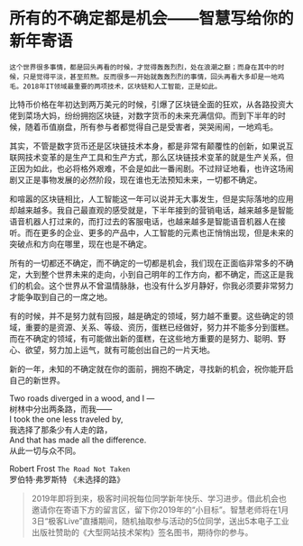 # 所有的不确定都是机会——智慧写给你的新年寄语

    这个世界很多事情，都是回头再看的时候，才觉得轰轰烈烈，处在浪潮之巅；而身在其中的时候，只是觉得平淡，甚至煎熬。反而很多一开始就轰轰烈烈的事情，回头再看大多却是一地鸡毛。2018年IT领域最重要的两项技术，区块链和人工智能，正是如此。

比特币价格在年初达到两万美元的时候，引爆了区块链全面的狂欢，从各路投资大佬到菜场大妈，纷纷拥抱区块链，对数字货币的未来充满信仰。而到下半年的时候，随着币值崩盘，所有参与者都觉得自己是受害者，哭哭闹闹，一地鸡毛。

其实，不管是数字货币还是区块链技术本身，都是非常有颠覆性的创新，如果说互联网技术变革的是生产工具和生产方式，那么区块链技术变革的就是生产关系，但正因为如此，也必将格外艰难，不会是如此一番闹剧。不过辩证地看，也许这场闹剧又正是事物发展的必然阶段，现在谁也无法预知未来，一切都不确定。

和喧嚣的区块链相比，人工智能这一年可以说并无大事发生，但是实际落地的应用却越来越多。我自己最直观的感受就是，下半年接到的营销电话，越来越多是智能语音机器人打过来的，而打过去的客服电话，也越来越多是智能语音机器人在接听。而在更多的企业、更多的产品中，人工智能的元素也正悄悄出现，但是未来的突破点和方向在哪里，现在也是不确定。

所有的一切都还不确定，而不确定的一切都是机会，我们现在正面临非常多的不确定，大到整个世界未来的走向，小到自己明年的工作方向，都不确定，而这正是我们的机会。这个世界从不曾温情脉脉，也没有什么岁月静好，你我必须要非常努力才能争取到自己的一席之地。

有的时候，并不是努力就有回报，越是确定的领域，努力越不重要。这些确定的领域，重要的是资源、关系、等级、资历，蛋糕已经做好，努力并不能多分到蛋糕。而在不确定的领域，有可能做出新的蛋糕，在这些地方重要的是努力、聪明、野心、欲望，努力加上运气，就有可能创出自己的一片天地。

新的一年，未知的不确定就在你的面前，拥抱不确定，寻找新的机会，祝你能开启自己的新世界。

Two roads diverged in a wood, and I —  
树林中分出两条路，而我——  
I took the one less traveled by,  
我选择了那条少有人走的路，  
And that has made all the difference.  
从此一切与众不同。

Robert Frost `The Road Not Taken`  
罗伯特·弗罗斯特 《未选择的路》

> 2019年即将到来，极客时间祝每位同学新年快乐、学习进步。借此机会也邀请你在寄语下方的留言区，留下你2019年的“小目标”。智慧老师将在1月3日“极客Live”直播期间，随机抽取参与活动的5位同学，送出5本电子工业出版社赞助的《大型网站技术架构》签名图书，期待你的参与。
    